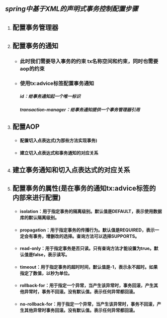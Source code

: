 ## ***spring中基于XML的声明式事务控制配置步骤***

1. ## 配置事务管理器

2. ## 配置事务的通知

   + ### 此时我们需要导入事务的约束 tx名称空间和约束，同时也需要aop的约束

   + ### 使用tx:advice标签配置事务通知

     ##### id：给事务通知起一个唯一标识

     ##### transaction-manager：给事务通知提供一个事务管理器引用

3. ## 配置AOP

   + #### 配置切入点表达式(为那些方法实现事务)

   + #### 建立切入点表达式和事务通知的对应关系

4. ## 建立事务通知和切入点表达式的对应关系

5. ## 配置事务的属性(是在事务的通知tx:advice标签的内部来进行配置)

   + #### isolation：用于指定事务的隔离级别。默认值是DEFAULT，表示使用数据库的默认隔离级别。

   + #### propagation：用于指定事务的传播行为。默认值是REQUIRED，表示一定会有事务，增删改的选择。查询方法可以选择SUPPORTS。

   + #### read-only：用于指定事务是否只读。只有查询方法才能设置为true。默认值是false，表示读写。

   + #### timeout：用于指定事务的超时时间，默认值是-1，表示永不超时。如果指定了数值，以秒为单位。

   + #### rollback-for：用于指定一个异常，当产生该异常时，事务回滚，产生其他异常时，事务不回滚。没有默认值。表示任何异常都回滚。

   + #### no-rollback-for：用于指定一个异常，当产生该异常时，事务不回滚，产生其他异常时事务回滚。没有默认值。表示任何异常都回滚。

     